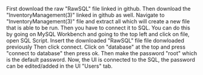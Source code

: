 First download the raw "RawSQL" file linked in github.
Then download the "InventoryManagement(3)" linked in github as well.
Navigate to "InventoryManagement(3)" file and extract all which will create a new file that is able to be run.
Then you have to connect it to SQL. 
You can do this by going on MySQL Workbench and going to the top left and click on file, open SQL Script.
Insert the downloaded "RawSQL" file file donwloaded previously
Then click connect.
Click on "database" at the top and press "connect to database" then press ok.
Then make the password "root" which is the default password.
Now, the UI is connected to the SQL, the password can be edited/added in the UI "Users" tab.
